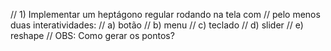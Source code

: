 // 1) Implementar um heptágono regular rodando na tela com 
// pelo menos duas interatividades:
// a) botão
// b) menu
// c) teclado
// d) slider
// e) reshape
// OBS: Como gerar os pontos? 
